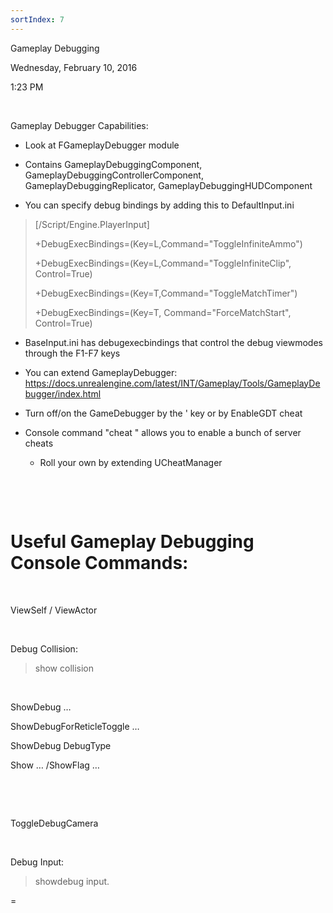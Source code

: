 ```yaml
---
sortIndex: 7
---
```

Gameplay Debugging

Wednesday, February 10, 2016

1:23 PM

 

Gameplay Debugger Capabilities:

-   Look at FGameplayDebugger module

-   Contains GameplayDebuggingComponent, GameplayDebuggingControllerComponent, GameplayDebuggingReplicator, GameplayDebuggingHUDComponent

-   You can specify debug bindings by adding this to DefaultInput.ini

> \[/Script/Engine.PlayerInput\]
>
> +DebugExecBindings=(Key=L,Command="ToggleInfiniteAmmo")
>
> +DebugExecBindings=(Key=L,Command="ToggleInfiniteClip", Control=True)
>
> +DebugExecBindings=(Key=T,Command="ToggleMatchTimer")
>
> +DebugExecBindings=(Key=T, Command="ForceMatchStart", Control=True)

-   BaseInput.ini has debugexecbindings that control the debug viewmodes through the F1-F7 keys

-   You can extend GameplayDebugger: <https://docs.unrealengine.com/latest/INT/Gameplay/Tools/GameplayDebugger/index.html>

-   Turn off/on the GameDebugger by the ' key or by EnableGDT cheat

-   Console command "cheat " allows you to enable a bunch of server cheats

    -   Roll your own by extending UCheatManager

 

 

Useful Gameplay Debugging Console Commands:
===========================================

 

ViewSelf / ViewActor

 

Debug Collision:

> show collision

 

ShowDebug …

ShowDebugForReticleToggle …

ShowDebug DebugType

Show … /ShowFlag …

 

 

ToggleDebugCamera

 

Debug Input:

> showdebug input.


=

